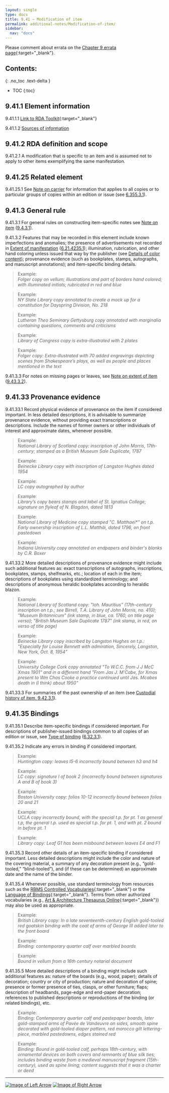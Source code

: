 ```yaml
---
layout: single
type: docs
title: 9.41 — Modification of item
permalink: additional-notes/Modification-of-item/
sidebar:
  nav: "docs"
---
```


Please comment about errata on the [Chapter 9 errata page](https://docs.google.com/document/d/1O-4HOsrSwNPkw28P9J9SWmJv0cwGZ0DGGSfXrEWaaO0/edit#bookmark=id.p9ug8n1p1fab){:target="_blank"}.

## Contents:
{: .no_toc .text-delta }

- TOC
{:toc}

## 9.41.1 Element information

<a name="9.41.1.1">9.41.1.1</a> [Link to RDA Toolkit](https://beta.rdatoolkit.org/Content?externalId=en-US_ala-0933d5b6-bbe5-3c50-87cb-5a54df6d2580){:target="_blank"}

<a name="9.41.1.2">9.41.1.2</a> [Sources of information](/DCRMR/additional-notes/#9011-sources-of-information)

## 9.41.2 RDA definition and scope

<a name="9.41.2.1">9.41.2.1</a> A modification that is specific to an item and is assumed not to apply to other items exemplifying the same manifestation.

## 9.41.25 Related element

<a name="9.41.25.1">9.41.25.1</a> See [Note on carrier](/DCRMR/phys-desc/Note-on-carrier/) for information that applies to all copies or to particular groups of copies within an edition or issue (see [6.355.3.1](/DCRMR/phys-desc/Note-on-carrier/#6.355.3.1)).

## 9.41.3 General rule

<a name="9.41.3.1">9.41.3.1</a> For general rules on constructing item-specific notes see [Note on item](/DCRMR/additional-notes/Note-on-item/) ([9.4.3.1](/DCRMR/additional-notes/Note-on-item/#9.4.3.1)).

<a name="9.41.3.2">9.41.3.2</a> Features that may be recorded in this element include known imperfections and anomalies; the presence of advertisements not recorded in [Extent of manifestation](/DCRMR/phys-desc/Extent-of-manifestation/) ([6.21.4235.1](/DCRMR/phys-desc/Extent-of-manifestation/#6.21.4235.1)); illumination, rubrication, and other hand coloring unless issued that way by the publisher (see [Details of color content](/DCRMR/phys-desc/Details-of-color-content/)); provenance evidence (such as bookplates, stamps, autographs, and manuscript annotations); and item-specific binding details. 

>Example:  
><CITE>Folger copy on vellum; illustrations and part of borders hand colored; with illuminated initials; rubricated in red and blue</CITE>

>Example:  
><CITE>NY State Library copy annotated to create a mock up for a constitution for Dayspring Division, No. 218</CITE>

>Example:  
><CITE>Lutheran Theo Seminary Gettysburg copy annotated with marginalia containing questions, comments and criticisms</CITE>

>Example:  
><CITE>Library of Congress copy is extra-illustrated with 2 plates</CITE>

>Example:  
><CITE>Folger copy: Extra-illustrated with 70 added engravings depicting scenes from Shakespeare’s plays, as well as people and places mentioned in the text</CITE>

<a name="9.41.3.3">9.41.3.3</a> For notes on missing pages or leaves, see [Note on extent of item](/DCRMR/additional-notes/Note-on-extent-of-item/) ([9.43.3.2](/DCRMR/additional-notes/Note-on-extent-of-item/#9.43.3.2)).

## 9.41.33 Provenance evidence

<a name="9.41.33.1">9.41.33.1</a> Record physical evidence of provenance on the item if considered important. In less detailed descriptions, it is advisable to summarize provenance evidence, without providing exact transcriptions or descriptions. Include the names of former owners or other individuals of interest and approximate dates, whenever possible.

>Example:  
><CITE>National Library of Scotland copy: inscription of John Morris, 17th-century; stamped as a British Museum Sale Duplicate, 1787</CITE>

>Example:  
><CITE>Beinecke Library copy with inscription of Langston Hughes dated 1954</CITE>

>Example:  
><CITE>LC copy autographed by author</CITE>

>Example:  
><CITE>Library’s copy bears stamps and label of St. Ignatius College; signature on flyleaf of N. Blagdon, dated 1813</CITE>

>Example:  
><CITE>National Library of Medicine copy stamped "C. Matthaei*" on t.p. Early ownership inscription of L.L. Matthäi, dated 1796, on front pastedown</CITE>

>Example:  
><CITE>Indiana University copy annotated on endpapers and binder's blanks by C.R. Boxer</CITE>

<a name="9.41.33.2">9.41.33.2</a> More detailed descriptions of provenance evidence might include such additional features as: exact transcriptions of autographs, inscriptions, bookplates, stamps, shelfmarks, etc.; location of each in the item; descriptions of bookplates using standardized terminology; and descriptions of anonymous heraldic bookplates according to heraldic blazon.

>Example:  
><CITE>National Library of Scotland copy: "Ioh. Mauritius" (17th-century inscription on t.p.; see Birrell, T.A. Library of John Morris, no. 410); "Museum Britannicum" (ink stamp, in blue, ca. 1760, on title page verso); "British Museum Sale Duplicate 1787" (ink stamp, in red, on verso of title page)</CITE>

>Example:  
><CITE>Beinecke Library copy inscribed by Langston Hughes on t.p.: "Especially for Louise Bennett with admiration, Sincerely, Langston, New York, Oct. 8, 1954" </CITE>

>Example:  
><CITE>University College Cork copy annotated "To W.C.C. from J J McC Xmas 1901" and in a different hand "From Jas J. M'Cabe, for Xmas present to Wm Chas Cooke a practice continued until Jas. Mcabes death in (I think) about 1950"</CITE>

<a name="9.41.33.3">9.41.33.3</a> For summaries of the past ownership of an item (see [Custodial history of item, 9.42.3.1](/DCRMR/additional-notes/Custodial-history-of-item/#9.42.3.1)).

## 9.41.35 Bindings

<a name="9.41.35.1">9.41.35.1</a> Describe item-specific bindings if considered important. For descriptions of publisher-issued bindings common to all copies of an edition or issue, see [Type of binding](/DCRMR/phys-desc/Type-of-binding/) ([6.32.3.1](/DCRMR/phys-desc/Type-of-binding/#6.32.3.1)).

<a name="9.41.35.2">9.41.35.2</a> Indicate any errors in binding if considered important.

>Example:  
><CITE>Huntington copy: leaves I5-6 incorrectly bound between h3 and h4</CITE>

>Example:  
><CITE>LC copy: signature I of book 2 (incorrectly bound between signatures A and B of book 3)</CITE>

>Example:  
><CITE>Boston University copy: folios 10-12 incorrectly bound between folios 20 and 21</CITE>

>Example:  
><CITE>UCLA copy incorrectly bound, with the special t.p. for pt. 1 as general t.p, the general t.p. used as special t.p. for pt. 1, and with pt. 2 bound in before pt. 1</CITE>

>Example:  
><CITE>Library copy: Leaf G1 has been misbound between leaves E4 and F1</CITE>

<a name="9.41.35.3">9.41.35.3</a> Record other details of an item-specific binding if considered important. Less detailed descriptions might include the color and nature of the covering material, a summary of any decoration present (e.g., “gold-tooled,” “blind-tooled”), and (if these can be determined) an approximate date and the name of the binder.

<a name="9.41.35.4">9.41.35.4</a> Whenever possible, use standard terminology from resources such as the [RBMS Controlled Vocabularies](http://rbms.info/vocabularies/index.shtml){:target="_blank"} or the [Language of Bindings](https://www.ligatus.org.uk/lob/){:target="_blank"}. Terms from other authorized vocabularies (e.g., [Art & Architecture Thesaurus Online](https://www.getty.edu/research/tools/vocabularies/aat/){:target="_blank"}) may also be used as appropriate.

>Example:  
><CITE>British Library copy: In a late seventeenth-century English gold-tooled red goatskin binding with the coat of arms of George III added later to the front board</CITE>

>Example:  
><CITE>Binding: contemporary quarter calf over marbled boards</CITE>

>Example:  
><CITE>Bound in vellum from a 16th century notarial document</CITE>

<a name="9.41.35.5">9.41.35.5</a> More detailed descriptions of a binding might include such additional features as: nature of the boards (e.g., wood, paper); details of decoration; country or city of production; nature and decoration of spine; presence or former presence of ties, clasps, or other furniture; flaps; description of headbands, page-edge and end-paper decoration; references to published descriptions or reproductions of the binding (or related bindings), etc.

>Example:  
><CITE>Binding: Contemporary quarter calf and pastepaper boards, later gold-stamped arms of Pavée de Vandeuvre on sides, smooth spine decorated with gold-tooled diaper pattern, red morocco gilt lettering-piece, marbled pastedowns, edges stained red</CITE>

>Example:  
><CITE>Binding: Bound in gold-tooled calf, perhaps 18th-century, with ornamental devices on both covers and remnants of blue silk ties; includes binding waste from a medieval manuscript fragment (15th-century), used as spine lining; content suggests that it was a charter or deed</CITE>

---

[![Image of Left Arrow](https://rbms-bsc.github.io/DCRMR/assets/pictures/navigation/Arrow_Left.png "9.4 — Note on item")](/DCRMR/additional-notes/Note-on-item/) [![Image of Right Arrow](https://rbms-bsc.github.io/DCRMR/assets/pictures/navigation/Arrow_Right.png "9.42 — Custodial history of item")](/DCRMR/additional-notes/Custodial-history-of-item/)